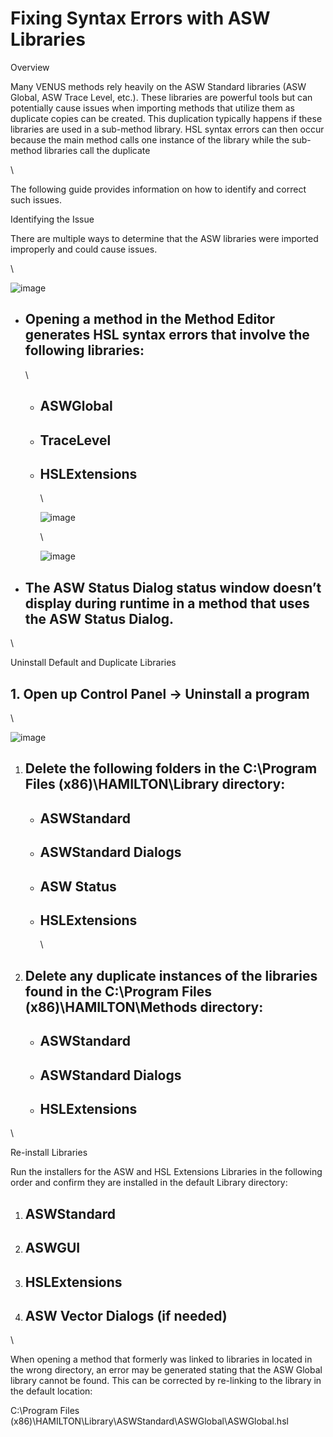# Fixing Syntax Errors with ASW Libraries

‌Overview

Many VENUS methods rely heavily on the ASW Standard libraries (ASW Global, ASW Trace Level, etc.). These libraries are powerful tools but can potentially cause issues when importing methods that utilize them as duplicate copies can be created. This duplication typically happens if these libraries are used in a sub-method library. HSL syntax errors can then occur because the main method calls one instance of the library while the sub-method libraries call the duplicate

\


The following guide provides information on how to identify and correct such issues.

‌Identifying the Issue

There are multiple ways to determine that the ASW libraries were imported improperly and could cause issues.

\


![image](blob:https://app.gitbook.com/969d7652-43e8-453a-ac77-04a2b78be852)

*   ## Opening a method in the Method Editor generates HSL syntax errors that involve the following libraries:

    \


    * ## ASWGlobal
    * ## TraceLevel
    *   ## HSLExtensions

        \


        ![image](blob:https://app.gitbook.com/6fc2a418-f83c-4d24-bdae-35e3559fe536)

        \


        ![image](blob:https://app.gitbook.com/02aefc0a-9d7a-4891-9f2a-990e5da1cfef)
* ## The ASW Status Dialog status window doesn’t display during runtime in a method that uses the ASW Status Dialog.

\


‌Uninstall Default and Duplicate Libraries

## 1. Open up Control Panel -> Uninstall a program

\


![image](blob:https://app.gitbook.com/8e96775a-960f-426e-a61e-8b97bd91a4e3)

1. ## Delete the following folders in the C:\Program Files (x86)\HAMILTON\Library directory:
   * ## ASWStandard
   * ## ASWStandard Dialogs
   * ## ASW Status
   *   ## HSLExtensions

       \

2. ## Delete any duplicate instances of the libraries found in the C:\Program Files (x86)\HAMILTON\Methods directory:
   * ## ASWStandard
   * ## ASWStandard Dialogs
   * ## HSLExtensions

\


‌Re-install Libraries

Run the installers for the ASW and HSL Extensions Libraries in the following order and confirm they are installed in the default Library directory:

1. ## ASWStandard
2. ## ASWGUI
3. ## HSLExtensions
4. ## ASW Vector Dialogs (if needed)

\


When opening a method that formerly was linked to libraries in located in the wrong directory, an error may be generated stating that the ASW Global library cannot be found. This can be corrected by re-linking to the library in the default location:

C:\Program Files (x86)\HAMILTON\Library\ASWStandard\ASWGlobal\ASWGlobal.hsl
